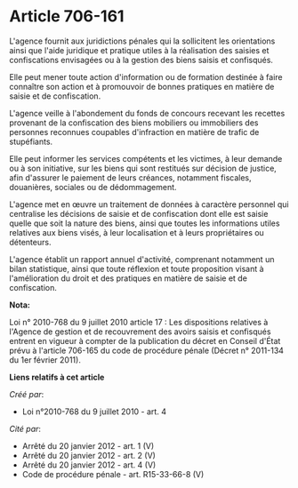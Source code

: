 # Article 706-161

L'agence fournit aux juridictions pénales qui la sollicitent les orientations ainsi que l'aide juridique et pratique utiles à
la réalisation des saisies et confiscations envisagées ou à la gestion des biens saisis et confisqués. 

Elle peut mener toute action d'information ou de formation destinée à faire connaître son action et à promouvoir de bonnes
pratiques en matière de saisie et de confiscation. 

L'agence veille à l'abondement du fonds de concours recevant les recettes provenant de la confiscation des biens mobiliers ou
immobiliers des personnes reconnues coupables d'infraction en matière de trafic de stupéfiants. 

Elle peut informer les services compétents et les victimes, à leur demande ou à son initiative, sur les biens qui sont
restitués sur décision de justice, afin d'assurer le paiement de leurs créances, notamment fiscales, douanières, sociales ou
de dédommagement. 

L'agence met en œuvre un traitement de données à caractère personnel qui centralise les décisions de saisie et de
confiscation dont elle est saisie quelle que soit la nature des biens, ainsi que toutes les informations utiles relatives aux
biens visés, à leur localisation et à leurs propriétaires ou détenteurs. 

L'agence établit un rapport annuel d'activité, comprenant notamment un bilan statistique, ainsi que toute réflexion et toute
proposition visant à l'amélioration du droit et des pratiques en matière de saisie et de confiscation.

**Nota:**

Loi n° 2010-768 du 9 juillet 2010 article 17 : Les dispositions relatives à l'Agence de gestion et de recouvrement des avoirs
saisis et confisqués entrent en vigueur à compter de la publication du décret en Conseil d'État prévu à l'article 706-165 du
code de procédure pénale (Décret n° 2011-134 du 1er février 2011).

**Liens relatifs à cet article**

_Créé par_:

  - Loi n°2010-768 du 9 juillet 2010 - art. 4

_Cité par_:

  - Arrêté du 20 janvier 2012 - art. 1 (V)
  - Arrêté du 20 janvier 2012 - art. 2 (V)
  - Arrêté du 20 janvier 2012 - art. 4 (V)
  - Code de procédure pénale - art. R15-33-66-8 (V)
